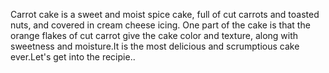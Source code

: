 Carrot cake is a sweet and moist spice cake, full of cut carrots and toasted nuts, and covered in cream cheese icing. One part of the cake is that the orange flakes of cut carrot give the cake color and texture, along with sweetness and moisture.It is the most delicious and scrumptious cake ever.Let's get into the recipie..
